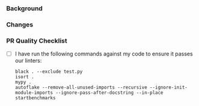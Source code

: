 ### Background

<!-- IF YOU MAKE A PR FROM A FORK, THE mini-agi TEST WON'T PASS, so ignore it.-->

### Changes

<!-- Describe the specific, focused change made in this pull request. Detail the modifications clearly and avoid any unrelated or "extra" changes. -->

### PR Quality Checklist

- [ ] I have run the following commands against my code to ensure it passes our linters:
  ```shell
  black . --exclude test.py
  isort .
  mypy .
  autoflake --remove-all-unused-imports --recursive --ignore-init-module-imports --ignore-pass-after-docstring --in-place startbenchmarks
  ```
